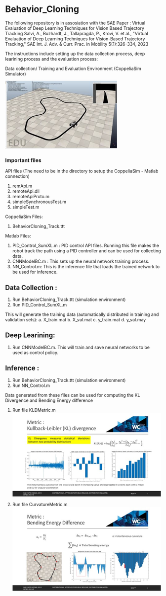 # Behavior_Cloning

The following repository is in assosiation with the SAE Paper : Virtual Evaluation of Deep Learning Techniques for Vision Based Trajectory Tracking
Salvi, A., Buzhardt, J., Tallapragda, P., Krovi, V. et al., "Virtual Evaluation of Deep Learning Techniques for Vision-Based Trajectory Tracking," SAE Int. J. Adv. & Curr. Prac. in Mobility 5(1):326-334, 2023

The instructions include setting up the data collection process, deep learining process and the evaluation process:

Data collection/ Training and Evaluation Environment (CoppeliaSim Simulator)

![alt text](https://github.com/ClemsonFA1p1/SummitXL_BehaviourCloning/blob/master/sae_2.jpg)

### Important files
API files (The need to be in the directory to setup the CoppeliaSim - Matlab connection)
1. remApi.m
2. remoteApi.dll
3. remoteApiProto.m
4. simpleSynchronousTest.m
5. simpleTest.m

CoppeliaSim Files:
1. BehaviorCloning_Track.ttt

Matlab Files:
1. PID_Control_SumXL.m : PID control API files. Running this file makes the robot track the path using a PID controller and can be used for collecting data.
2. CNNModelBC.m : This sets up the neural network training process.
3. NN_Control.m: This is the inference file that loads the trained network to be used for inference.

## Data Collection :

1. Run BehaviorCloning_Track.ttt (simulation environment)
2. Run PID_Control_SumXL.m 

This will generate the training data (automatically distributed in training and validation sets):
a. X_train.mat 
b. X_val.mat
c. y_train.mat
d. y_val.may

## Deep Learining:

1. Run CNNModelBC.m. This will train and save neural networks to be used as control policy.

## Inference :

1. Run BehaviorCloning_Track.ttt (simulation environment)
2. Run NN_Control.m 

Data generated from these files can be used for computing the KL Divergence and Bending Energy difference
1. Run file KLDMetric.m
![alt text](https://github.com/ClemsonFA1p1/SummitXL_BehaviourCloning/blob/master/sae_3.jpg)

1. Run file CurvatureMetric.m
![alt text](https://github.com/ClemsonFA1p1/SummitXL_BehaviourCloning/blob/master/sae_4.jpg)
